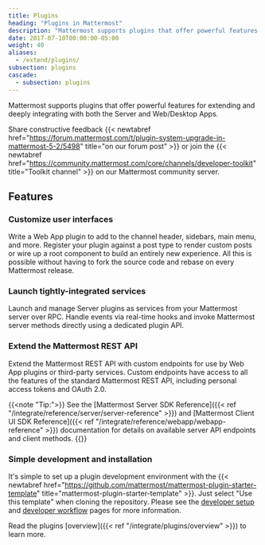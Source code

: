 ```yaml
---
title: Plugins
heading: "Plugins in Mattermost"
description: "Mattermost supports plugins that offer powerful features for extending and deeply integrating with both the Server and Web/Desktop Apps."
date: 2017-07-10T00:00:00-05:00
weight: 40
aliases:
  - /extend/plugins/
subsection: plugins
cascade:
  - subsection: plugins
---
```


Mattermost supports plugins that offer powerful features for extending and deeply integrating with both the Server and Web/Desktop Apps.

Share constructive feedback {{< newtabref href="https://forum.mattermost.com/t/plugin-system-upgrade-in-mattermost-5-2/5498" title="on our forum post" >}} or join the {{< newtabref href="https://community.mattermost.com/core/channels/developer-toolkit" title="Toolkit channel" >}} on our Mattermost community server.

## Features

### Customize user interfaces

Write a Web App plugin to add to the channel header, sidebars, main menu, and more. Register your plugin against a post type to render custom posts or wire up a root component to build an entirely new experience. All this is possible without having to fork the source code and rebase on every Mattermost release.

### Launch tightly-integrated services

Launch and manage Server plugins as services from your Mattermost server over RPC. Handle events via real-time hooks and invoke Mattermost server methods directly using a dedicated plugin API.

### Extend the Mattermost REST API

Extend the Mattermost REST API with custom endpoints for use by Web App plugins or third-party services. Custom endpoints have access to all the features of the standard Mattermost REST API, including personal access tokens and OAuth 2.0.

{{<note "Tip:">}}
See the [Mattermost Server SDK Reference]({{< ref "/integrate/reference/server/server-reference" >}}) and [Mattermost Client UI SDK Reference]({{< ref "/integrate/reference/webapp/webapp-reference" >}}) documentation for details on available server API endpoints and client methods.
{{</note>}}

### Simple development and installation

It's simple to set up a plugin development environment with the {{< newtabref href="https://github.com/mattermost/mattermost-plugin-starter-template" title="mattermost-plugin-starter-template" >}}. Just select "Use this template" when cloning the repository. Please see the [developer setup](https://developers.mattermost.com/integrate/plugins/developer-setup) and [developer workflow](https://developers.mattermost.com/integrate/plugins/developer-workflow) pages for more information.

Read the plugins [overview]({{< ref "/integrate/plugins/overview" >}}) to learn more.
